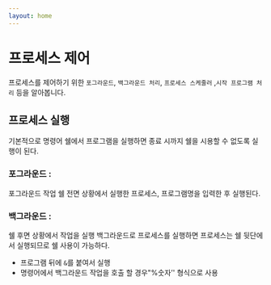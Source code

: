 ```yaml
---
layout: home
---
```


# 프로세스 제어
프로세스를 제어하기 위한 `포그라운드`, `백그라운드 처리`, `프로세스 스케줄러` ,`시작 프로그램 처리` 등을 알아봅니다.

## 프로세스 실행
기본적으로 명령어 쉘에서 프로그램을 실행하면 종료 시까지 쉘을 시용할 수 없도록 실행이 된다.

### 포그라운드 :
포그라운드 작업 쉘 전면 상황에서 실행한 프로세스, 프로그램명을 입력한 후 실행된다.

### 백그라운드 :
쉘 후면 상황에서 작업을 실행 백그라운드로 프로세스를 실행하면 프로세스는 쉘 뒷단에서 실행되므로 쉘 사용이 가능하다.

* 프로그램 뒤에 `&`를 붙여서 실행
* 명령어에서 백그라운드 작업을 호출 할 경우"%숫자’' 형식으로 사용



